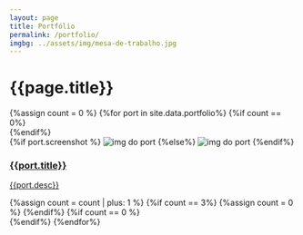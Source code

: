 ```yaml
---
layout: page
title: Portfólio
permalink: /portfolio/
imgbg: ../assets/img/mesa-de-trabalho.jpg
---
```

<h1>{{page.title}}</h1>
{%assign count = 0 %}
{%for port in site.data.portfolio%}
{%if count == 0%}
<div class="rd-card-container">
{%endif%}
	<div class="rd-card-item">
		{%if port.screenshot %}
		<img class="rd-card-item-img" src="{{port.screenshot}}" alt="img do port"/>
		{%else%}
		<img class="rd-card-item-img" src="../assets/img/notebook_flat.png" alt="img do port"/>
		{%endif%}
		<a class="rd-card-item-desc" href="{{port.link | relative_url}}">
			<h3>{{port.title}}</h3>
			<p>
				{{port.desc}}
			</p>
		</a>
	</div>
	{%assign count = count | plus: 1 %}
	{%if count == 3%}
	{%assign count = 0 %}
	{%endif%}
{%if count == 0 %}
</div>
{%endif%}
{%endfor%}